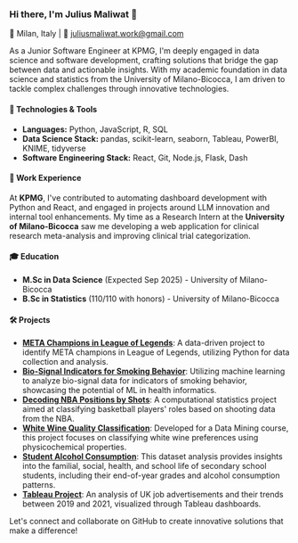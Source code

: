 ### Hi there, I'm Julius Maliwat 👋

📍 Milan, Italy | 📧 juliusmaliwat.work@gmail.com

As a Junior Software Engineer at KPMG, I'm deeply engaged in data science and software development, crafting solutions that bridge the gap between data and actionable insights. With my academic foundation in data science and statistics from the University of Milano-Bicocca, I am driven to tackle complex challenges through innovative technologies.

#### 🔧 Technologies & Tools

- **Languages:** Python, JavaScript, R, SQL
- **Data Science Stack:** pandas, scikit-learn, seaborn, Tableau, PowerBI, KNIME, tidyverse
- **Software Engineering Stack:** React, Git, Node.js, Flask, Dash

#### 💼 Work Experience

At **KPMG**, I've contributed to automating dashboard development with Python and React, and engaged in projects around LLM innovation and internal tool enhancements. My time as a Research Intern at the **University of Milano-Bicocca** saw me developing a web application for clinical research meta-analysis and improving clinical trial categorization.

#### 🎓 Education

- **M.Sc in Data Science** (Expected Sep 2025) - University of Milano-Bicocca
- **B.Sc in Statistics** (110/110 with honors) - University of Milano-Bicocca

#### 🛠️ Projects
- **[META Champions in League of Legends](https://github.com/JuliusMaliwat/META-champions-lol)**: A data-driven project to identify META champions in League of Legends, utilizing Python for data collection and analysis.
- **[Bio-Signal Indicators for Smoking Behavior](https://github.com/JuliusMaliwat/smoke-signals-ml)**: Utilizing machine learning to analyze bio-signal data for indicators of smoking behavior, showcasing the potential of ML in health informatics.
- **[Decoding NBA Positions by Shots](https://github.com/JuliusMaliwat/decoding-nba-positions-by-shots)**: A computational statistics project aimed at classifying basketball players' roles based on shooting data from the NBA.
- **[White Wine Quality Classification](https://github.com/JuliusMaliwat/white-wine-quality-classification)**: Developed for a Data Mining course, this project focuses on classifying white wine preferences using physicochemical properties.
- **[Student Alcohol Consumption](https://github.com/JuliusMaliwat/student-alcohol-consumption)**: This dataset analysis provides insights into the familial, social, health, and school life of secondary school students, including their end-of-year grades and alcohol consumption patterns.
- **[Tableau Project](https://github.com/JuliusMaliwat/tableau-project)**: An analysis of UK job advertisements and their trends between 2019 and 2021, visualized through Tableau dashboards.

Let's connect and collaborate on GitHub to create innovative solutions that make a difference!
